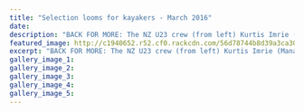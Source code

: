 ```yaml
---
title: "Selection looms for kayakers - March 2016"
date: 
description: "BACK FOR MORE: The NZ U23 crew (from left) Kurtis Imrie (Mana) and former WHS students, Whanganui's Toby Brooke, Max Brown and Aiden Nossiter take a break at last year's Worlds in Portugal."
featured_image: http://c1940652.r52.cf0.rackcdn.com/56d78744b8d39a3ca3000cd7/NZ-U23-Kayakers-ex-WHS-3.3.16.jpg
excerpt: "BACK FOR MORE: The NZ U23 crew (from left) Kurtis Imrie (Mana) and former WHS students, Whanganui's Toby Brooke, Max Brown and Aiden Nossiter take a break at last year's Worlds in Portugal. All are again in the frame for the Worlds in Belarus in July."
gallery_image_1: 
gallery_image_2: 
gallery_image_3: 
gallery_image_4: 
gallery_image_5: 
---
```

